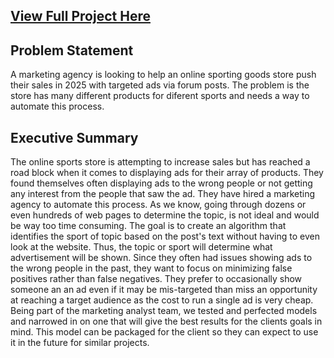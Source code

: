 ## [View Full Project Here](./reddit_code.ipynb)

## Problem Statement

A marketing agency is looking to help an online sporting goods store push their sales in 2025 with targeted ads via forum posts. The problem is the store has many different products for diferent sports and needs a way to automate this process. 

## Executive Summary

The online sports store is attempting to increase sales but has reached a road block when it comes to displaying ads for their array of products. They found themselves often displaying ads to the wrong people or not getting any interest from the people that saw the ad. They have hired a marketing agency to automate this process. As we know, going through dozens or even hundreds of web pages to determine the topic, is not ideal and would be way too time consuming.
    The goal is to create an algorithm that identifies the sport of topic based on the post's text without having to even look at the website. Thus, the topic or sport will determine what advertisement will be shown. Since they often had issues showing ads to the wrong people in the past, they want to focus on minimizing false positives rather than false negatives. They prefer to occasionally show someone an an ad even if it may be mis-targeted than miss an opportunity at reaching a target audience as the cost to run a single ad is very cheap.
    Being part of the marketing analyst team, we tested and perfected models and narrowed in on one that will give the best results for the clients goals in mind. This model can be packaged for the client so they can expect to use it in the future for similar projects. 